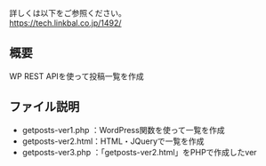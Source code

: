 詳しくは以下をご参照ください。  
https://tech.linkbal.co.jp/1492/  

## 概要
WP REST APIを使って投稿一覧を作成
  
## ファイル説明  
- getposts-ver1.php ：WordPress関数を使って一覧を作成
- getposts-ver2.html：HTML・JQueryで一覧を作成
- getposts-ver3.php ：「getposts-ver2.html」をPHPで作成したver

